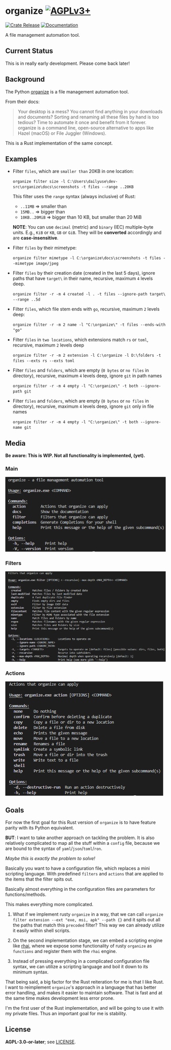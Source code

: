 # organize [![AGPLv3+](https://www.gnu.org/graphics/agplv3-88x31.png)](https://www.gnu.org/licenses/agpl.txt)

<a href="https://crates.io/crates/organize-rs/"><img src="https://img.shields.io/crates/v/organize-rs?style=flat&amp;labelColor=342a5e&amp;color=684d81&amp;logo=Rust&amp;logoColor=white" alt="Crate Release"></a>
<a href="https://docs.rs/organize-rs/"><img src="https://img.shields.io/docsrs/organize-rs?style=flat&amp;labelColor=1c1d42&amp;color=4f396a&amp;logo=Rust&amp;logoColor=white" alt="Documentation"></a>

A file management automation tool.

## Current Status

This is in really early development. Please come back later!

## Background

The Python [organize](https://organize.readthedocs.io/) is a file management
automation tool.

From their docs:

> Your desktop is a mess? You cannot find anything in your downloads and
> documents? Sorting and renaming all these files by hand is too tedious? Time
> to automate it once and benefit from it forever. organize is a command line,
> open-source alternative to apps like Hazel (macOS) or File Juggler (Windows).

This is a Rust implementation of the same concept.

## Examples

- Filter `files`, which are `smaller than` 20KB in one location:

  `organize filter size -l C:\Users\dailyuse\dev-src\organize\docs\screenshots -t files --range ..20KB`

  This filter uses the `range` syntax (always inclusive) of Rust:

  - `..11MB` => smaller than
  - `15MB..` => bigger than
  - `10KB..20MiB` => bigger than 10 KB, but smaller than 20 MiB

  **NOTE**: You can use `decimal` (metric) and `binary` (IEC) multiple-byte
  units. E.g., `KiB` or `KB`, `GB` or `GiB`. They will be **converted**
  accordingly and are **case-insensitive**.

- Filter `files` by their mimetype:

  `organize filter mimetype -l C:\organize\docs\screenshots -t files --mimetype image/jpeg`

- Filter `files` by their creation date (created in the last 5 days), ignore
  paths that have `target\` in their name, recursive, maximum `4` levels deep.

  `organize filter -r -m 4 created -l . -t files --ignore-path target\ --range ..5d`

- Filter `files`, which file stem ends with `go`, recursive, maximum `2` levels
  deep:

  `organize filter -r -m 2 name -l "C:\organize\" -t files --ends-with "go"`

- Filter `files` in `two locations`, which extensions match `rs` or `toml`,
  recursive, maximum `2` levels deep

  `organize filter -r -m 2 extension -l C:\organize -l D:\folders -t files --exts rs --exts toml`

- Filter `files` and `folders`, which are empty (`0 bytes` or `no files` in
  directory), recursive, maximum `4` levels deep, ignore `git` in path names

  `organize filter -r -m 4 empty -l "C:\organize\" -t both --ignore-path git`

- Filter `files` and `folders`, which are empty (`0 bytes` or `no files` in
  directory), recursive, maximum `4` levels deep, ignore `git` only in file
  names

  `organize filter -r -m 4 empty -l "C:\organize\" -t both --ignore-name git`

## Media

**Be aware: This is WIP. Not all functionality is implemented, (yet).**

### Main

![organize main menu](https://github.com/organize-rs/organize/blob/main/docs/screenshots/main.png?raw=true)

### Filters

![organize filters](https://github.com/organize-rs/organize/blob/main/docs/screenshots/filters.png?raw=true)

### Actions

![organize actions](https://github.com/organize-rs/organize/blob/main/docs/screenshots/actions.png?raw=true)

## Goals

For now the first goal for this Rust version of `organize` is to have feature
parity with its Python equivalent.

**BUT**: I want to take another approach on tackling the problem. It is also
relatively complicated to map all the stuff within a `config` file, because we
are bound to the syntax of `yaml`/`json`/`toml`/`ron`.

*Maybe this is exactly the problem to solve!*

Basically you want to have a configuration file, which replaces a mini scripting
language. With predefined `filters` and `actions` that are applied to the items
that the filter spits out.

Basically almost everything in the configuration files are parameters for
functions/methods.

This makes everything more complicated.

1. What if we implement rusty `organize` in a way, that we can call
   `organize filter extension --ext "exe, msi, apk" --path {}` and it spits out
   all the paths that match this `precoded` filter? This way we can already
   utilize it easily within shell scripts.

1. On the second implementation stage, we can embed a scripting engine like
   [rhai](https://crates.io/crates/rhai), where we expose some functionality of
   rusty `organize` as `functions` and register them with the `rhai` engine.

1. Instead of pressing everything in a complicated configuration file syntax, we
   can utilize a scripting language and boil it down to its minimum syntax.

That being said, a big factor for the Rust reiteration for me is that I like
Rust. I want to reimplement `organize`'s approach in a language that has better
error handling, and makes it easier to maintain software. That is fast and at
the same time makes development less error prone.

I'm the first user of the Rust implementation, and will be going to use it with
my private files. Thus an important goal for me is stability.

## License

**AGPL-3.0-or-later**; see [LICENSE](./LICENSE).
